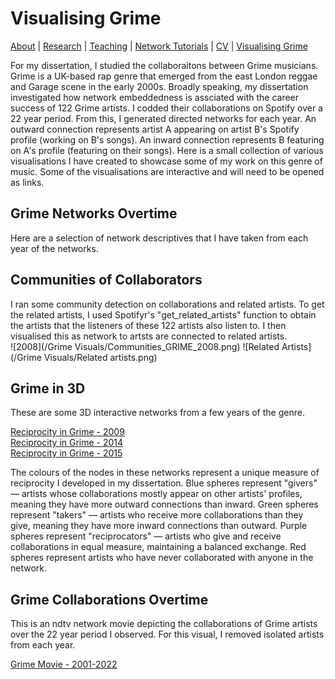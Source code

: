 # Visualising Grime
[About](https://Tom-R-Leppard.github.io/) | [Research](/research.md) | [Teaching](/teaching.md) | [Network Tutorials](/network_tutorials.md) | [CV](/cv.pdf) | [Visualising Grime](/visualising_grime.md)

For my dissertation, I studied the collaboraitons between Grime musicians. Grime is a UK-based rap genre that emerged from the east London reggae and Garage scene in the early 2000s. Broadly speaking, my dissertation investigated how network embeddedness is assciated with the career success of 122 Grime artists. I codded their collaborations on Spotify over a 22 year period. From this, I generated directed networks for each year. An outward connection represents artist A appearing on artist B's Spotify profile (working on B's songs). An inward connection represents B featuring on A's profile (featuring on their songs). Here is a small collection of various visualisations I have created to showcase some of my work on this genre of music. Some of the visualisations are interactive and will need to be opened as links. 

## Grime Networks Overtime 
Here are a selection of network descriptives that I have taken from each year of the networks. 

## Communities of Collaborators
I ran some community detection on collaborations and related artists. To get the related artists, I used Spotifyr's "get_related_artists" function to obtain the artists that the listeners of these 122 artists also listen to. I then visualised this as network to artsts are connected to related artists.  
![2008](/Grime Visuals/Communities_GRIME_2008.png) ![Related Artists](/Grime Visuals/Related artists.png)

## Grime in 3D
These are some 3D interactive networks from a few years of the genre. 

[Reciprocity in Grime - 2009](/grime_2009_JS_RECIP.html)  
[Reciprocity in Grime - 2014](/grime_2014_JS_RECIP.html)  
[Reciprocity in Grime - 2015](/grime_2015_JS_RECIP.html)  

The colours of the nodes in these networks represent a unique measure of reciprocity I developed in my dissertation. Blue spheres represent "givers" — artists whose collaborations mostly appear on other artists' profiles, meaning they have more outward connections than inward. Green spheres represent "takers" — artists who receive more collaborations than they give, meaning they have more inward connections than outward. Purple spheres represent "reciprocators" — artists who give and receive collaborations in equal measure, maintaining a balanced exchange. Red spheres represent artists who have never collaborated with anyone in the network. 

## Grime Collaborations Overtime
This is an ndtv network movie depicting the collaborations of Grime artists over the 22 year period I observed. For this visual, I removed isolated artists from each year.

[Grime Movie - 2001-2022](/GRIME-Network_noISO.html)


